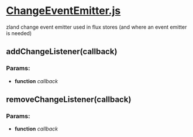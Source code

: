 

<!-- Start ChangeEventEmitter.js -->

# [ChangeEventEmitter.js](ChangeEventEmitter.js)

zland change event emitter used in flux stores (and where an event emitter is needed)

## addChangeListener(callback)

### Params:

* **function** *callback* 

## removeChangeListener(callback)

### Params:

* **function** *callback* 

<!-- End ChangeEventEmitter.js -->

